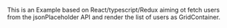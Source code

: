 This is an Example based on React/typescript/Redux aiming ot fetch users from the jsonPlaceholder API and render the list of users as GridContainer.